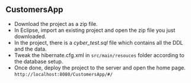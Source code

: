 ## CustomersApp

* Download the project as a zip file.
* In Eclipse, import an existing project and open the zip file you just downloaded.
* In the project, there is a _cyber_test.sql_ file which contains all the DDL and the data.
* Tweak the hibernate.cfg.xml in `src/main/resouces` folder according to the database setup.
* Once done, deploy the project to the server and open the home page.                                     
`http://localhost:8080/CustomersApp/#/`
